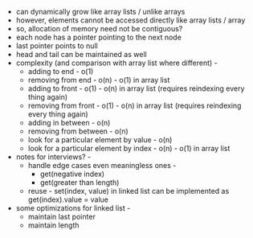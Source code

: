 - can dynamically grow like array lists / unlike arrays
- however, elements cannot be accessed directly like array lists / array
- so, allocation of memory need not be contiguous?
- each node has a pointer pointing to the next node
- last pointer points to null
- head and tail can be maintained as well
- complexity (and comparison with array list where different) - 
  - adding to end - o(1)
  - removing from end - o(n) - o(1) in array list
  - adding to front - o(1) - o(n) in array list (requires reindexing every thing again)
  - removing from front - o(1) - o(n) in array list (requires reindexing every thing again)
  - adding in between - o(n)
  - removing from between - o(n)
  - look for a particular element by value - o(n)
  - look for a particular element by index - o(n) - o(1) in array list
- notes for interviews? - 
  - handle edge cases even meaningless ones - 
    - get(negative index)
    - get(greater than length)
  - reuse - set(index, value) in linked list can be implemented as get(index).value = value
- some optimizations for linked list - 
  - maintain last pointer
  - maintain length
